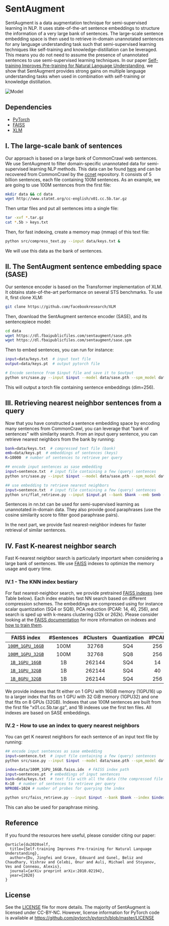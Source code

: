 
# SentAugment

SentAugment is a data augmentation technique for semi-supervised learning in NLP. It uses state-of-the-art sentence embeddings to structure the information of a very large bank of sentences. The large-scale sentence embedding space is then used to retrieve in-domain unannotated sentences for any language understanding task such that semi-supervised learning techniques like self-training and knowledge-distillation can be leveraged. This means you do not need to assume the presence of unannotated sentences to use semi-supervised learning techniques. In our paper [Self-training Improves Pre-training for Natural Language Understanding](https://arxiv.org/abs/2010.02194), we show that SentAugment provides strong gains on multiple language understanding tasks when used in combination with self-training or knowledge distillation.

![Model](sentaugment_figure.png)

## Dependencies

*  [PyTorch](https://pytorch.org/)
*  [FAISS](https://github.com/facebookresearch/faiss)
*  [XLM](https://github.com/facebookresearch/XLM)

## I. The large-scale bank of sentences
Our approach is based on a large bank of CommonCrawl web sentences. We use SentAugment to filter domain-specific unannotated data for semi-supervised learning NLP methods. This data can be found [here](http://www.statmt.org/cc-english/) and can be recovered from CommonCrawl by the [ccnet](https://github.com/facebookresearch/CC_Net) repository. It consists of 5 billion sentences, each file containing 100M sentences. As an example, we are going to use 100M sentences from the first file:

```bash
mkdir data && cd data
wget http://www.statmt.org/cc-english/x01.cc.5b.tar.gz
```
Then untar files and put all sentences into a single file:
```bash
tar -xvf *.tar.gz
cat *.5b > keys.txt
```

Then, for fast indexing, create a memory map (mmap) of this text file:
```bash
python src/compress_text.py --input data/keys.txt &
```
We will use this data as the bank of sentences.

## II. The SentAugment sentence embedding space (SASE)
Our sentence encoder is based on the Transformer implementation of XLM. It obtains state-of-the-art performance on several STS benchmarks. To use it, first clone XLM:
```bash
git clone https://github.com/facebookresearch/XLM
```

Then, download the SentAugment sentence encoder (SASE), and its sentencepiece model:
```bash
cd data
wget https://dl.fbaipublicfiles.com/sentaugment/sase.pth
wget https://dl.fbaipublicfiles.com/sentaugment/sase.spm
```


Then to embed sentences, you can run for instance:
```bash
input=data/keys.txt  # input text file
output=data/keys.pt  # output pytorch file

# Encode sentence from $input file and save it to $output
python src/sase.py --input $input --model data/sase.pth --spm_model data/sase.spm --batch_size 64 --cuda "True" --output $output
```

This will output a torch file containing sentence embeddings (dim=256).

## III. Retrieving nearest neighbor sentences from a query
Now that you have constructed a sentence embedding space by encoding many sentences from CommonCrawl, you can leverage that "bank of sentences" with similarity search.
From an input query sentence, you can retrieve nearest neighbors from the bank by running:

```bash
bank=data/keys.txt  # compressed text file (bank)
emb=data/keys.pt  # embeddings of sentences (keys)
K=10000  # number of sentences to retrieve per query

## encode input sentences as sase embedding
input=sentence.txt  # input file containing a few (query) sentences
python src/sase.py --input $input --model data/sase.pth --spm_model data/sase.spm --batch_size 64 --cuda "True" --output $input.pt

## use embedding to retrieve nearest neighbors
input=sentence.txt  # input file containing a few (query) sentences
python src/flat_retrieve.py --input $input.pt --bank $bank --emb $emb --K $K > nn.txt &
```

Sentences in nn.txt can be used for semi-supervised learning as unannotated in-domain data. They also provide good paraphrases (use the cosine similarity score to filter good paraphrase pairs).

In the next part, we provide fast nearest-neighbor indexes for faster retrieval of similar sentences.

## IV. Fast K-nearest neighbor search
Fast K-nearest neighbor search is particularly important when considering a large bank of sentences. We use [FAISS](https://github.com/facebookresearch/faiss) indexes to optimize the memory usage and query time.

### IV.1 - The KNN index bestiary
For fast nearest-neighbor search, we provide pretrained [FAISS indexes](https://github.com/facebookresearch/faiss/wiki/The-index-factory) (see Table below). Each index enables fast NN search based on different compression schemes. The embeddings are compressed using for instance scalar quantization (SQ4 or SQ8), PCA reduction (PCAR: 14, 40, 256), and search is sped up with k-means clustering (32k or 262k). Please consider looking at the [FAISS documentation](https://github.com/facebookresearch/faiss/wiki/Faiss-on-the-GPU) for more information on indexes and  [how to train them](https://github.com/facebookresearch/faiss/wiki/Guidelines-to-choose-an-index).

FAISS index | \#Sentences | \#Clusters | Quantization | #PCAR | Machine | Size
|:---: |:---: |:---: | :---: |:---: | :---: | :------: |
[`100M_1GPU_16GB`](https://dl.fbaipublicfiles.com/sentaugment/100M_1GPU_16GB.faiss.idx) | 100M | 32768 | SQ4 | 256 | 1GPU16 | 14GiB
[`100M_1GPU_32GB`](https://dl.fbaipublicfiles.com/sentaugment/100M_1GPU_32GB.faiss.idx) | 100M | 32768 | SQ8 | 256 | 1GPU32 | 26GiB
[`1B_1GPU_16GB`](https://dl.fbaipublicfiles.com/sentaugment/1B_1GPU_16GB.faiss.idx) | 1B | 262144 | SQ4 | 14 | 1GPU16 | 15GiB
[`1B_1GPU_32GB`](https://dl.fbaipublicfiles.com/sentaugment/1B_1GPU_32GB.faiss.idx) | 1B | 262144 | SQ4 | 40 | 1GPU32 | 28GiB
[`1B_8GPU_32GB`](https://dl.fbaipublicfiles.com/sentaugment/1B_8GPU_32GB.faiss.idx) | 1B | 262144 | SQ4 | 256 | 8GPU32 | 136GiB

We provide indexes that fit either on 1 GPU with 16GiB memory (1GPU16) up to a larger index that fits on 1 GPU with 32 GiB memory (1GPU32) and one that fits on 8 GPUs (32GB). Indexes that use 100M sentences are built from the first file "x01.cc.5b.tar.gz", and 1B indexes use the first ten files. All indexes are based on SASE embeddings.

  ### IV.2 - How to use an index to query nearest neighbors
You can get K nearest neighbors for each sentence of an input text file by running:

```bash
## encode input sentences as sase embedding
input=sentence.txt  # input file containing a few (query) sentences
python src/sase.py --input $input --model data/sase.pth --spm_model data/sase.spm --batch_size 64 --cuda "True" --output $input.pt

index=data/100M_1GPU_16GB.faiss.idx  # FAISS index path
input=sentences.pt  # embeddings of input sentences
bank=data/keys.txt  # text file with all the data (the compressed file keys.ref.bin64 should also be present in the same folder)
K=10  # number of sentences to retrieve per query
NPROBE=1024 # number of probes for querying the index

python src/faiss_retrieve.py --input $input --bank $bank --index $index --K $K --nprobe $NPROBE --gpu "True" > nn.txt &
```
This can also be used for paraphrase mining.


## Reference
If you found the resources here useful, please consider citing our paper:

```
@article{du2020self,
  title={Self-training Improves Pre-training for Natural Language Understanding},
  author={Du, Jingfei and Grave, Edouard and Gunel, Beliz and Chaudhary, Vishrav and Celebi, Onur and Auli, Michael and Stoyanov, Ves and Conneau, Alexis},
  journal={arXiv preprint arXiv:2010.02194},
  year={2020}
}
```

## License

See the [LICENSE](LICENSE) file for more details.
The majority of SentAugment is licensed under CC-BY-NC. However, license information for PyTorch code is available at https://github.com/pytorch/pytorch/blob/master/LICENSE
